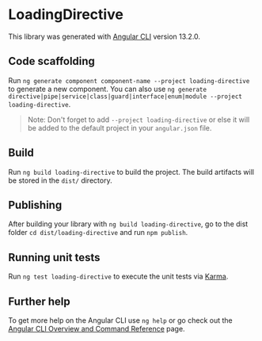 # LoadingDirective

This library was generated with [Angular CLI](https://github.com/angular/angular-cli) version 13.2.0.

## Code scaffolding

Run `ng generate component component-name --project loading-directive` to generate a new component. You can also use `ng generate directive|pipe|service|class|guard|interface|enum|module --project loading-directive`.
> Note: Don't forget to add `--project loading-directive` or else it will be added to the default project in your `angular.json` file. 

## Build

Run `ng build loading-directive` to build the project. The build artifacts will be stored in the `dist/` directory.

## Publishing

After building your library with `ng build loading-directive`, go to the dist folder `cd dist/loading-directive` and run `npm publish`.

## Running unit tests

Run `ng test loading-directive` to execute the unit tests via [Karma](https://karma-runner.github.io).

## Further help

To get more help on the Angular CLI use `ng help` or go check out the [Angular CLI Overview and Command Reference](https://angular.io/cli) page.

